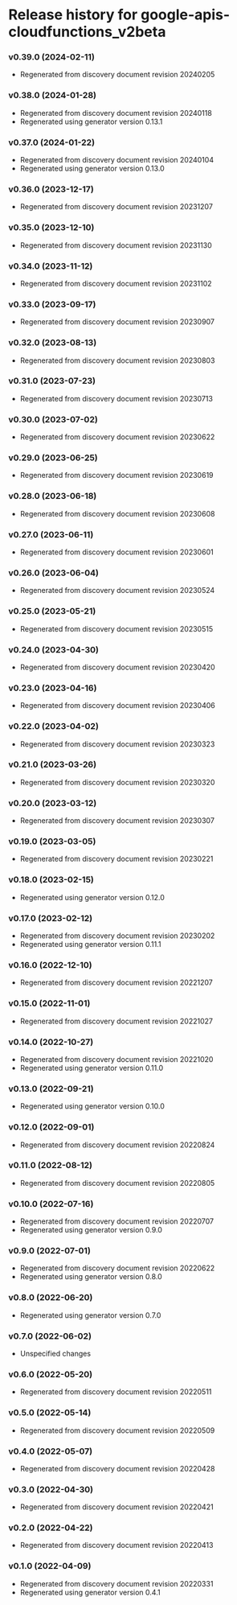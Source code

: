 # Release history for google-apis-cloudfunctions_v2beta

### v0.39.0 (2024-02-11)

* Regenerated from discovery document revision 20240205

### v0.38.0 (2024-01-28)

* Regenerated from discovery document revision 20240118
* Regenerated using generator version 0.13.1

### v0.37.0 (2024-01-22)

* Regenerated from discovery document revision 20240104
* Regenerated using generator version 0.13.0

### v0.36.0 (2023-12-17)

* Regenerated from discovery document revision 20231207

### v0.35.0 (2023-12-10)

* Regenerated from discovery document revision 20231130

### v0.34.0 (2023-11-12)

* Regenerated from discovery document revision 20231102

### v0.33.0 (2023-09-17)

* Regenerated from discovery document revision 20230907

### v0.32.0 (2023-08-13)

* Regenerated from discovery document revision 20230803

### v0.31.0 (2023-07-23)

* Regenerated from discovery document revision 20230713

### v0.30.0 (2023-07-02)

* Regenerated from discovery document revision 20230622

### v0.29.0 (2023-06-25)

* Regenerated from discovery document revision 20230619

### v0.28.0 (2023-06-18)

* Regenerated from discovery document revision 20230608

### v0.27.0 (2023-06-11)

* Regenerated from discovery document revision 20230601

### v0.26.0 (2023-06-04)

* Regenerated from discovery document revision 20230524

### v0.25.0 (2023-05-21)

* Regenerated from discovery document revision 20230515

### v0.24.0 (2023-04-30)

* Regenerated from discovery document revision 20230420

### v0.23.0 (2023-04-16)

* Regenerated from discovery document revision 20230406

### v0.22.0 (2023-04-02)

* Regenerated from discovery document revision 20230323

### v0.21.0 (2023-03-26)

* Regenerated from discovery document revision 20230320

### v0.20.0 (2023-03-12)

* Regenerated from discovery document revision 20230307

### v0.19.0 (2023-03-05)

* Regenerated from discovery document revision 20230221

### v0.18.0 (2023-02-15)

* Regenerated using generator version 0.12.0

### v0.17.0 (2023-02-12)

* Regenerated from discovery document revision 20230202
* Regenerated using generator version 0.11.1

### v0.16.0 (2022-12-10)

* Regenerated from discovery document revision 20221207

### v0.15.0 (2022-11-01)

* Regenerated from discovery document revision 20221027

### v0.14.0 (2022-10-27)

* Regenerated from discovery document revision 20221020
* Regenerated using generator version 0.11.0

### v0.13.0 (2022-09-21)

* Regenerated using generator version 0.10.0

### v0.12.0 (2022-09-01)

* Regenerated from discovery document revision 20220824

### v0.11.0 (2022-08-12)

* Regenerated from discovery document revision 20220805

### v0.10.0 (2022-07-16)

* Regenerated from discovery document revision 20220707
* Regenerated using generator version 0.9.0

### v0.9.0 (2022-07-01)

* Regenerated from discovery document revision 20220622
* Regenerated using generator version 0.8.0

### v0.8.0 (2022-06-20)

* Regenerated using generator version 0.7.0

### v0.7.0 (2022-06-02)

* Unspecified changes

### v0.6.0 (2022-05-20)

* Regenerated from discovery document revision 20220511

### v0.5.0 (2022-05-14)

* Regenerated from discovery document revision 20220509

### v0.4.0 (2022-05-07)

* Regenerated from discovery document revision 20220428

### v0.3.0 (2022-04-30)

* Regenerated from discovery document revision 20220421

### v0.2.0 (2022-04-22)

* Regenerated from discovery document revision 20220413

### v0.1.0 (2022-04-09)

* Regenerated from discovery document revision 20220331
* Regenerated using generator version 0.4.1

